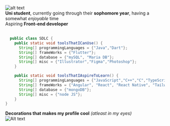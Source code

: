 ![alt text](https://github.com/sdlc100602/profileDecos/blob/main/sdlc.PNG)
<br>
**Uni student**, currently going through their **sophomore year**, having a somewhat *enjoyable* time <br>
Aspiring **Front-end developer** <br> <br>
```java
  public class SDLC {
    public static void toolsThatICanUse() {
      String[] programmingLanguages = {"Java","Dart"};
      String[] frameWorks = {"Flutter"};
      String[] database = {"mySQL", "Maria DB"};
      String[] misc = {"Illustrator","Figma","Photoshop"};
    }

    public static void toolsThatIAspireToLearn() {
      String[] programmingLanguages = {"JavaScript","C++","C","TypeScript","PHP", "Ruby"};
      String[] frameWorks = {"Angular", "React", "React Native", "Tailwind CSS", "Spring", ".net", "Electron", "Ruby on Rails"};
      String[] database = {"mongoDB"};
      String[] misc = {"node JS"};
    }
}
```
**Decorations that makes my profile cool**
*(atleast in my eyes)*
<br>
![Alt text](https://spotify-recently-played-readme.vercel.app/api?user=sljao58vk89vngttvcaj27b1j)
